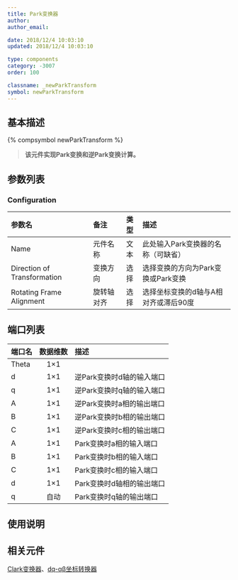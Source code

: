 ```yaml
---
title: Park变换器
author: 
author_email:

date: 2018/12/4 10:03:10
updated: 2018/12/4 10:03:10

type: components
category: -3007
order: 100

classname: _newParkTransform
symbol: newParkTransform
---
```

## 基本描述
{% compsymbol newParkTransform %}

> **该元件实现Park变换和逆Park变换计算。**

## 参数列表
### Configuration
| 参数名 | 备注 | 类型 | 描述 |
| :--- | :--- | :--: | :--- |
| Name | 元件名称 | 文本 | 此处输入Park变换器的名称（可缺省） |
| Direction of Transformation | 变换方向 | 选择 | 选择变换的方向为Park变换或Park变换 |
| Rotating Frame Alignment | 旋转轴对齐 | 选择 | 选择坐标变换的d轴与A相对齐或滞后90度 |


## 端口列表

| 端口名 | 数据维数 | 描述 |
| :--- | :--:  | :--- |
| Theta | 1×1 | |                   
| d | 1×1 |逆Park变换时d轴的输入端口 |                   
| q | 1×1 |逆Park变换时q轴的输入端口 |                   
| A | 1×1 |逆Park变换时a相的输出端口 |                   
| B | 1×1 |逆Park变换时b相的输出端口 |                   
| C | 1×1 |逆Park变换时c相的输出端口 |                   
| A | 1×1 |Park变换时a相的输入端口 |                   
| B | 1×1 |Park变换时b相的输入端口 |                   
| C | 1×1 |Park变换时c相的输入端口 |                   
| d | 1×1 |Park变换时d轴相的输出端口 |                   
| q | 自动 |Park变换时q轴的输出端口 |                   

## 使用说明



## 相关元件

[Clark变换器](/components/comp_newClarkTransform.html)、[dq-αβ坐标转换器](/components/comp_newXYtoDQ.html)

